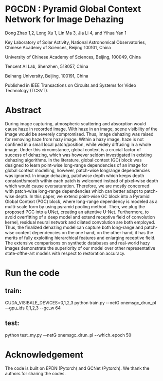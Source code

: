 


# PGCDN : Pyramid Global Context Network for Image Dehazing



Dong Zhao 1,2, Long Xu 1, Lin Ma 3, Jia Li 4, and Yihua Yan 1

Key Laboratory of Solar Activity, National Astronomical Observatories, Chinese Academy of Sciences, Beijing 100101, China

University of Chinese Academy of Sciences, Beijing, 100049, China

Tencent AI Lab, Shenzhen, 518057, China

Beihang University, Beijing, 100191, China

Published in IEEE Transactions on Circuits and Systems for Video Technology (TCSVT).

# Abstract

During image capturing, atmospheric scattering and absorption would cause haze in recorded image. With haze in an image, scene visibility of the image would be severely compromised. Thus, image dehazing was raised for removing haze from hazy image. Within a hazy image, haze is not confined in a small local patch/position, while widely diffusing in a whole image. Under this circumstance, global context is a crucial factor of success of dehazing, which was however seldom investigated in existing dehazing algorithms. In the literature, global context (GC) block was designed to learn point-wise long-range dependencies of an image for global context modelling, however, patch-wise longrange dependencies was ignored. In image dehazing, patchwise depth which keeps depth constant/smooth within each patch is welcomed instead of pixel-wise depth which would cause oversaturation. Therefore, we are mostly concerned with patch-wise long-range dependencies which can better adapt to patch-wise depth. In this paper, we extend point-wise GC block into a Pyramid Global Context (PGC) block, where long-range dependency is modeled as a multi-scale form by using pyramid pooling method. Then, we plug the proposed PGC into a UNet, creating an attentive U-Net. Furthermore, to avoid overfitting of a deep model and extend receptive field of convolution kernel, residual neural network and dilated convolution are both employed. Thus, the finalized dehazing model can capture both long-range and patch-wise content dependencies on the one hand, on the other hand, it has the merits of fully exploiting hierarchical features and enlarging receptive field. The extensive comparisons on synthetic databases and real-world hazy images demonstrate the superiority of our model over other representative state-ofthe-art models with respect to restoration accuracy.

# Run the code

## train:

CUDA_VISIBALE_DEVICES=0,1,2,3 python train.py --netG onemsgc_drun_pl --gpu_ids 0,1,2,3 --gc_w 64

## test:

python test_my.py --netG onemsgc_drun_pl --which_epoch 50

# Acknowledgement

The code is built on EPDN (Pytorch) and GCNet (Pytorch). We thank the authors for sharing the codes.
